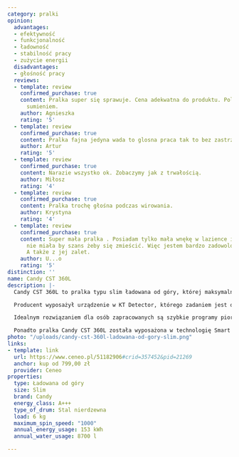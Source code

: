 ```yaml
---
category: pralki
opinion:
  advantages:
  - efektywność
  - funkcjonalność
  - ładowność
  - stabilność pracy
  - zużycie energii
  disadvantages:
  - głośność pracy
  reviews:
  - template: review
    confirmed_purchase: true
    content: Pralka super się sprawuje. Cena adekwatna do produktu. Polecam z czystym
      sumieniem.
    author: Agnieszka
    rating: '5'
  - template: review
    confirmed_purchase: true
    content: Pralka fajna jedyna wada to glosna praca tak to bez zastrzezen
    author: Artur
    rating: '5'
  - template: review
    confirmed_purchase: true
    content: Narazie wszystko ok. Zobaczymy jak z trwałością.
    author: Miłosz
    rating: '4'
  - template: review
    confirmed_purchase: true
    content: Pralka trochę głośna podczas wirowania.
    author: Krystyna
    rating: '4'
  - template: review
    confirmed_purchase: true
    content: Super mała pralka . Posiadam tylko mała wnękę w lazience i większa pralka
      nie miała by szans żeby się zmieścić. Więc jestem bardzo zadowolona z jej gabarytów
      A także z jej zalet.
    author: U...o
    rating: '5'
distinction: ''
name: Candy CST 360L
description: |-
  Candy CST 360L to pralka typu slim ładowana od góry, której maksymalny załadunek wynosi 6 kilogramów. Urządzenie posiada najwyższą możliwą klasę efektywności energetycznej A+++. Dzięki temu pranie jest oszczędne, jak również w pozytywny sposób wpływa na środowisko.

  Producent wyposażył urządzenie w KT Detector, którego zadaniem jest ograniczanie ilości wody zużywanej podczas prania. Ta nowoczesna technologia automatycznie dostosowuje zużycie wody i energii - proporcjonalnie do załadunku znajdującego się w bębnie pralki. Dzięki temu bez względu na pojemność bębna użytkownik nie musi czekać, aż uzbiera się pełna pralka, a może uruchomić urządzenie w dowolnie wybranym przez siebie momencie. Technologia KT Detector daje pewność ekonomicznego i jednocześnie skutecznego prania, dbając nie tylko o środowisko, ale również o odpowiednio niskie rachunki użytkowników.

  Idealnym rozwiązaniem dla osób zapracowanych są szybkie programy piorące. W modelu Candy CST 360L znajduje się ich aż trzy, a każdy z nich skutecznie dopiera tkaniny w zaledwie kilkanaście minut. Dodatkowo oszczędzają one energię ze względu na wykorzystywaną podczas prania niską temperaturę. Są idealne do użytku codziennego. Do odzieży delikatnej stworzono natomiast osobny program umożliwiający pranie tkanin wymagających specjalnego traktowania, jak na przykład jedwab, czy kaszmir.

  Ponadto pralka Candy CST 360L została wyposażona w technologię Smart Touch. Podłączając urządzenie do aplikacji pobranej na smartfona, użytkownik może monitorować jego pracę. Posiada również dostęp do statystyk i sterowania za pomocą głosu. Aplikacja simply-Fi proponuje proste rozwiązania zaistniałych problemów, dzięki czemu pranie staje się łatwe i przyjemne.
photo: "/uploads/candy-cst-360l-ladowana-od-gory-slim.png"
links:
- template: link
  url: https://www.ceneo.pl/51182906#crid=357452&pid=21269
  anchor: kup od 799,00 zł
  provider: Ceneo
properties:
  type: Ładowana od góry
  size: Slim
  brand: Candy
  energy_class: A+++
  type_of_drum: Stal nierdzewna
  load: 6 kg
  maximum_spin_speed: "1000"
  annual_energy_usage: 153 kWh
  annual_water_usage: 8700 l

---
```

